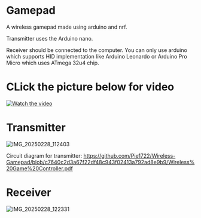 # Gamepad
A wireless gamepad made using arduino and nrf.

Transmitter uses the Arduino nano.

Receiver should be connected to the computer. You can only use arduino which supports HID implementation like Arduino Leonardo or Arduino Pro Micro which uses ATmega 32u4 chip.

# CLick the picture below for video

[![Watch the video](https://img.youtube.com/vi/ebVpVqltBzY/maxresdefault.jpg)](https://youtu.be/ebVpVqltBzY)

# Transmitter

![IMG_20250228_112403](https://github.com/user-attachments/assets/aef894a9-8d45-4e00-b13e-3f2850c78ce5)

Circuit diagram for transmitter: https://github.com/Pie1722/Wireless-Gamepad/blob/c7640c2d3a67f22df48c943f02413a792ad8e9b9/Wireless%20Game%20Controller.pdf


# Receiver

![IMG_20250228_122331](https://github.com/user-attachments/assets/5aeee12b-9d6f-4fce-809f-10c24002361f)
